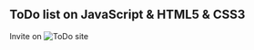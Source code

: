 ## ToDo list on JavaScript & HTML5 & CSS3
Invite on ![ToDo site](https://wayndix.github.io/todo-list-JS/)
